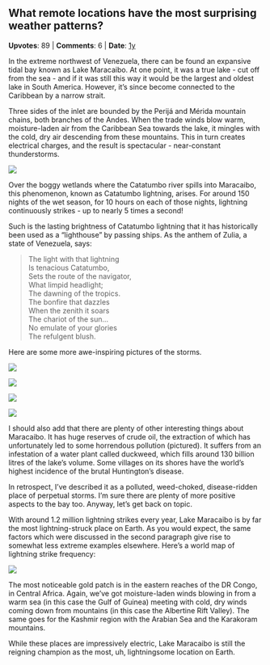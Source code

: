 ## What remote locations have the most surprising weather patterns?
    
**Upvotes**: 89 | **Comments**: 6 | **Date**: [1y](https://www.quora.com/What-remote-locations-have-the-most-surprising-weather-patterns/answer/Gary-Meaney)

In the extreme northwest of Venezuela, there can be found an expansive tidal bay known as Lake Maracaibo. At one point, it was a true lake - cut off from the sea - and if it was still this way it would be the largest and oldest lake in South America. However, it’s since become connected to the Caribbean by a narrow strait.

Three sides of the inlet are bounded by the Perijá and Mérida mountain chains, both branches of the Andes. When the trade winds blow warm, moisture-laden air from the Caribbean Sea towards the lake, it mingles with the cold, dry air descending from these mountains. This in turn creates electrical charges, and the result is spectacular - near-constant thunderstorms.

![](https://qph.fs.quoracdn.net/main-qimg-605c3fe782c3ff07feeee107dd5a2c97-lq)

Over the boggy wetlands where the Catatumbo river spills into Maracaibo, this phenomenon, known as Catatumbo lightning, arises. For around 150 nights of the wet season, for 10 hours on each of those nights, lightning continuously strikes - up to nearly 5 times a second!

Such is the lasting brightness of Catatumbo lightning that it has historically been used as a “lighthouse” by passing ships. As the anthem of Zulia, a state of Venezuela, says:

> The light with that lightning  
> Is tenacious Catatumbo,  
> Sets the route of the navigator,  
> What limpid headlight;  
> The dawning of the tropics.  
> The bonfire that dazzles  
> When the zenith it soars  
> The chariot of the sun...  
> No emulate of your glories  
> The refulgent blush.

Here are some more awe-inspiring pictures of the storms.

![](https://qph.fs.quoracdn.net/main-qimg-1f335c8aa13eef9b3d29b459587131b6-lq)

![](https://qph.fs.quoracdn.net/main-qimg-95110ae2dc98fc838b0202342d30050c-lq)

![](https://qph.fs.quoracdn.net/main-qimg-086113ba2c74b158534f2f35ecddaefd-lq)

![](https://qph.fs.quoracdn.net/main-qimg-e1f759446d01bf07b225738ffd179552-lq)

I should also add that there are plenty of other interesting things about Maracaibo. It has huge reserves of crude oil, the extraction of which has unfortunately led to some horrendous pollution (pictured). It suffers from an infestation of a water plant called duckweed, which fills around 130 billion litres of the lake’s volume. Some villages on its shores have the world’s highest incidence of the brutal Huntington’s disease.

In retrospect, I’ve described it as a polluted, weed-choked, disease-ridden place of perpetual storms. I’m sure there are plenty of more positive aspects to the bay too. Anyway, let’s get back on topic.

With around 1.2 million lightning strikes every year, Lake Maracaibo is by far the most lightning-struck place on Earth. As you would expect, the same factors which were discussed in the second paragraph give rise to somewhat less extreme examples elsewhere. Here’s a world map of lightning strike frequency:

![](https://qph.fs.quoracdn.net/main-qimg-a700a396def1b930b538f650eaef9e9a)

The most noticeable gold patch is in the eastern reaches of the DR Congo, in Central Africa. Again, we’ve got moisture-laden winds blowing in from a warm sea (in this case the Gulf of Guinea) meeting with cold, dry winds coming down from mountains (in this case the Albertine Rift Valley). The same goes for the Kashmir region with the Arabian Sea and the Karakoram mountains.

While these places are impressively electric, Lake Maracaibo is still the reigning champion as the most, uh, lightningsome location on Earth.

